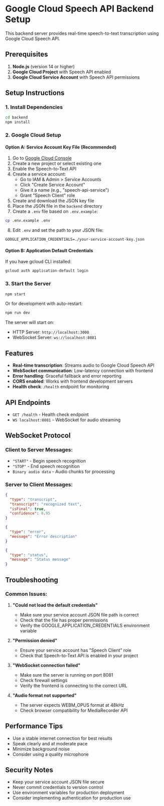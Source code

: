# Google Cloud Speech API Backend Setup

This backend server provides real-time speech-to-text transcription using Google Cloud Speech API.

## Prerequisites

1. **Node.js** (version 14 or higher)
2. **Google Cloud Project** with Speech API enabled
3. **Google Cloud Service Account** with Speech API permissions

## Setup Instructions

### 1. Install Dependencies

```bash
cd backend
npm install
```

### 2. Google Cloud Setup

#### Option A: Service Account Key File (Recommended)

1. Go to [Google Cloud Console](https://console.cloud.google.com/)
2. Create a new project or select existing one
3. Enable the Speech-to-Text API
4. Create a service account:
   - Go to IAM & Admin > Service Accounts
   - Click "Create Service Account"
   - Give it a name (e.g., "speech-api-service")
   - Grant "Speech Client" role
5. Create and download the JSON key file
6. Place the JSON file in the `backend` directory
7. Create a `.env` file based on `.env.example`:

```bash
cp .env.example .env
```

8. Edit `.env` and set the path to your JSON file:

```
GOOGLE_APPLICATION_CREDENTIALS=./your-service-account-key.json
```

#### Option B: Application Default Credentials

If you have gcloud CLI installed:

```bash
gcloud auth application-default login
```

### 3. Start the Server

```bash
npm start
```

Or for development with auto-restart:

```bash
npm run dev
```

The server will start on:
- HTTP Server: `http://localhost:3000`
- WebSocket Server: `ws://localhost:8081`

## Features

- **Real-time transcription**: Streams audio to Google Cloud Speech API
- **WebSocket communication**: Low-latency connection with frontend
- **Error handling**: Graceful fallback and error reporting
- **CORS enabled**: Works with frontend development servers
- **Health check**: `/health` endpoint for monitoring

## API Endpoints

- `GET /health` - Health check endpoint
- `WS localhost:8081` - WebSocket for audio streaming

## WebSocket Protocol

### Client to Server Messages:
- `"START"` - Begin speech recognition
- `"STOP"` - End speech recognition
- `Binary audio data` - Audio chunks for processing

### Server to Client Messages:
```json
{
  "type": "transcript",
  "transcript": "recognized text",
  "isFinal": true,
  "confidence": 0.95
}
```

```json
{
  "type": "error",
  "message": "Error description"
}
```

```json
{
  "type": "status",
  "message": "Status message"
}
```

## Troubleshooting

### Common Issues:

1. **"Could not load the default credentials"**
   - Make sure your service account JSON file path is correct
   - Check that the file has proper permissions
   - Verify the GOOGLE_APPLICATION_CREDENTIALS environment variable

2. **"Permission denied"**
   - Ensure your service account has "Speech Client" role
   - Check that Speech-to-Text API is enabled in your project

3. **"WebSocket connection failed"**
   - Make sure the server is running on port 8081
   - Check firewall settings
   - Verify the frontend is connecting to the correct URL

4. **"Audio format not supported"**
   - The server expects WEBM_OPUS format at 48kHz
   - Check browser compatibility for MediaRecorder API

## Performance Tips

- Use a stable internet connection for best results
- Speak clearly and at moderate pace
- Minimize background noise
- Consider using a quality microphone

## Security Notes

- Keep your service account JSON file secure
- Never commit credentials to version control
- Use environment variables for production deployment
- Consider implementing authentication for production use
